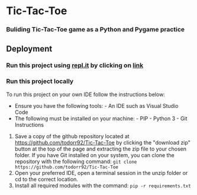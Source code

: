 # Tic-Tac-Toe

### Buliding Tic-Tac-Toe game as a Python and Pygame practice

## Deployment

### Run this project using [repl.it](https://repl.it/~) by clicking on [link](https://repl.it/@todorr92/Tic-Tac-Toe#main.py)

### Run this project locally

To run this project on your own IDE follow the instructions below:

- Ensure you have the following tools: - An IDE such as Visual Studio Code
- The following must be installed on your machine: - PIP - Python 3 - Git Instructions

1. Save a copy of the github repository located at https://github.com/todorr92/Tic-Tac-Toe by clicking the "download zip" button at the top of the page and extracting the zip file to your chosen folder. If you have Git installed on your system, you can clone the repository with the following command: `git clone https://github.com/todorr92/Tic-Tac-Toe`
2. Open your preferred IDE, open a terminal session in the unzip folder or cd to the correct location.
3. Install all required modules with the command: `pip -r requirements.txt`
